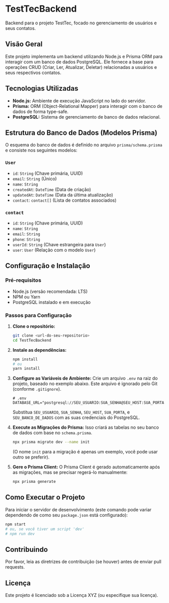 # TestTecBackend

Backend para o projeto TestTec, focado no gerenciamento de usuários e seus contatos.

## Visão Geral

Este projeto implementa um backend utilizando Node.js e Prisma ORM para interagir com um banco de dados PostgreSQL. Ele fornece a base para operações CRUD (Criar, Ler, Atualizar, Deletar) relacionadas a usuários e seus respectivos contatos.

## Tecnologias Utilizadas

*   **Node.js:** Ambiente de execução JavaScript no lado do servidor.
*   **Prisma:** ORM (Object-Relational Mapper) para interagir com o banco de dados de forma type-safe.
*   **PostgreSQL:** Sistema de gerenciamento de banco de dados relacional.

## Estrutura do Banco de Dados (Modelos Prisma)

O esquema do banco de dados é definido no arquivo `prisma/schema.prisma` e consiste nos seguintes modelos:

### `User`

*   `id`: `String` (Chave primária, UUID)
*   `email`: `String` (Único)
*   `name`: `String`
*   `createdAt`: `DateTime` (Data de criação)
*   `updatedAt`: `DateTime` (Data da última atualização)
*   `contact`: `contact[]` (Lista de contatos associados)

### `contact`

*   `id`: `String` (Chave primária, UUID)
*   `name`: `String`
*   `email`: `String`
*   `phone`: `String`
*   `userId`: `String` (Chave estrangeira para `User`)
*   `user`: `User` (Relação com o modelo `User`)

## Configuração e Instalação

### Pré-requisitos

*   Node.js (versão recomendada: LTS)
*   NPM ou Yarn
*   PostgreSQL instalado e em execução

### Passos para Configuração

1.  **Clone o repositório:**
    ```bash
    git clone <url-do-seu-repositorio>
    cd TestTecBackend
    ```

2.  **Instale as dependências:**
    ```bash
    npm install
    # ou
    yarn install
    ```

3.  **Configure as Variáveis de Ambiente:**
    Crie um arquivo `.env` na raiz do projeto, baseado no exemplo abaixo. Este arquivo é ignorado pelo Git (conforme `.gitignore`).

    ```env
    # .env
    DATABASE_URL="postgresql://SEU_USUARIO:SUA_SENHA@SEU_HOST:SUA_PORTA/SEU_BANCO_DE_DADOS"
    ```
    Substitua `SEU_USUARIO`, `SUA_SENHA`, `SEU_HOST`, `SUA_PORTA`, e `SEU_BANCO_DE_DADOS` com as suas credenciais do PostgreSQL.

4.  **Execute as Migrações do Prisma:**
    Isso criará as tabelas no seu banco de dados com base no `schema.prisma`.
    ```bash
    npx prisma migrate dev --name init
    ```
    (O nome `init` para a migração é apenas um exemplo, você pode usar outro se preferir).

5.  **Gere o Prisma Client:**
    O Prisma Client é gerado automaticamente após as migrações, mas se precisar regerá-lo manualmente:
    ```bash
    npx prisma generate
    ```

## Como Executar o Projeto

Para iniciar o servidor de desenvolvimento (este comando pode variar dependendo de como seu `package.json` está configurado):
```bash
npm start
# ou, se você tiver um script 'dev'
# npm run dev
```

## Contribuindo

Por favor, leia as diretrizes de contribuição (se houver) antes de enviar pull requests.

## Licença

Este projeto é licenciado sob a Licença XYZ (ou especifique sua licença).